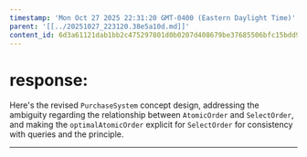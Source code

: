 ```yaml
---
timestamp: 'Mon Oct 27 2025 22:31:20 GMT-0400 (Eastern Daylight Time)'
parent: '[[../20251027_223120.38e5a10d.md]]'
content_id: 6d3a61121dab1bb2c475297801d0b0207d408679be37685506bfc15bdd963552
---
```


# response:

Here's the revised `PurchaseSystem` concept design, addressing the ambiguity regarding the relationship between `AtomicOrder` and `SelectOrder`, and making the `optimalAtomicOrder` explicit for `SelectOrder` for consistency with queries and the principle.

***
